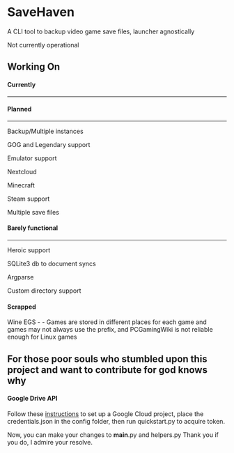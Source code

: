 # SaveHaven
A CLI tool to backup video game save files, launcher agnostically

Not currently operational

## Working On

#### Currently
--------------


#### Planned
------------

Backup/Multiple instances

GOG and Legendary support

Emulator support

Nextcloud

Minecraft

Steam support

Multiple save files

#### Barely functional
----------------------
Heroic support

SQLite3 db to document syncs

Argparse

Custom directory support

#### Scrapped

Wine EGS - - Games are stored in different places for each game and games may not always use the prefix, and PCGamingWiki is not reliable enough for Linux games

## For those poor souls who stumbled upon this project and want to contribute for god knows why

#### Google Drive API
Follow these [instructions](https://developers.google.com/drive/api/quickstart/python) to set up a Google Cloud project, place the credentials.json in the config folder, then run quickstart.py to acquire token.

Now, you can make your changes to __main__.py and helpers.py
Thank you if you do, I admire your resolve.
